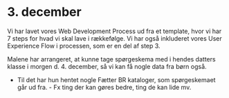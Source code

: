 # 3. december


Vi har lavet vores Web Development Process ud fra et template, hvor vi har 7 steps for hvad vi skal lave i rækkefølge.
Vi har også inkluderet vores User Experience Flow i processen, som er en del af step 3.

Malene har arrangeret, at kunne tage spørgeskema med i hendes datters klasse i morgen d. 4. december, så vi kan få nogle data fra børn også.
- Til det har hun hentet nogle Fætter BR kataloger, som spørgeskemaet går ud fra. - Fx ting der kan gøres bedre, ting de kan lide mv.
